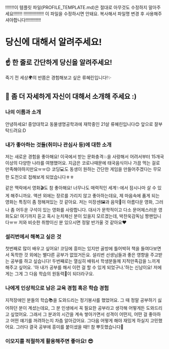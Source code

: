 !!!!!!!이 템플릿 파일(PROFILE_TEMPLATE.md)은 절대로 아무것도 수정하지 말아주세요!!!!!!!
!!!!!!!!!!!!!!!! 이 파일을 수정하시면 안돼요. 복사해서 파일명 변경 후 사용해주셔야합니다!!!!!!!!!!!!

# 당신에 대해서 알려주세요!

## ☝️ 한 줄로 간단하게 당신을 알려주세요!

죽기 전 세상🌍의 반쯤은 경험해보고 싶은 류혜린입니다!✨ 


## 🙌 좀 더 자세하게 자신이 대해서 소개해 주세요 :)

### 나의 이름과 소개

안녕하세요! 중앙대학교 동물생명공학과에 재학중인 21살 류혜린입니다😊
앞으로 잘부탁드려요:D

### 내가 좋아하는 것들(취미나 관심사 등)에 대한 소개

저는 새로운 경험을 좋아해요! 
이국에서 받는 문화충격💥을 사랑해서 어려서부터 15개국 이상의 다양한 나라를 여행했어요. 지금은 코로나때문에 태국음식이나 가끔 먹는 걸로 만족해야하지만요ㅠㅠ😔
코딩💻도 동생이 원하는 간단한 게임을 만들어주겠다는 무모한 도전으로 접해보게 되었습니다ㅎㅎ

같은 맥락에서 영화🎬도 참 좋아해요! 너무나도 매력적인 세계✨에서 잠시나마 살 수 있게 해주니까요. 
액션 외에는 장르를 가리지 않고 좋아하는데요, 제 마음속에 품게 되는 영화는 특징이 좀 정해져있는 것 같아요. 
저는 미장센🖼과 음악🎵이 아름다운 영화, 그러나 좀 어두운 구석이 있는 영화를 사랑합니다. 대사가 문학적이고 다소 문어체스러운 영화도요! 
여기까지 듣고 혹시 눈치채신 분이 있을지 모르겠는데, 박찬욱감독님 짱팬입니다ㅠㅠ 저와 비슷한 취향이신 분 있으시면 정말 반가울 것 같아요❤


### 설리번에서 해복고 싶은 것

첫번째로 많이 배우고 싶어요! 코딩에 흥미는 있지만 골방에 틀어박혀 책을 들여다보면서 독학한 것 외에는 별다른 공부가 없었거든요. 설리번 선생님들과 좋은 영향을 주고받는 공부를 하고 싶습니다!
두번째로는 열심히 배워서 학생분들께 지적만족감을 느끼게 해주고 싶어요. '아 내가 공부를 해서 이런 걸 할 수 있게 되었구나.'하는 신남이요! 저에게는 그게 그 다음 학습의 원동력💪이 되더라구요. 

### 나에게 인상적으로 남은 교육 경험 혹은 학습 경험

지적장애인 분들의 학습📚을 도와드리는 정기봉사를 했었어요. 그 때 정말 공부하기 싫어하던 분이 계셨는데요, 그 분 인생에서 꼭 필요한 공부라고 생각해 어떻게든 도와드리고 싶었어요.
그래서 그 분과의 시간을 계속 쌓아가면서 성격이 어떤지, 어떤 걸 좋아하고 어떤 얘기를 꺼려하는지 차츰 알아갔어요. 그다음 어떻게 해야 재밌게 하실지 고민했어요. 그러다 결국 공부에 흥미를 붙이셨을 때!! 참 뿌듯했습니다🥰
  

### 이모지를 적절하게 활용해주면 좋아요! 😎
